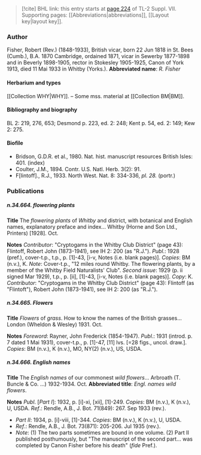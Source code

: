 > [!cite] BHL link: this entry starts at [page 224](https://www.biodiversitylibrary.org/page/33259728) of TL-2 Suppl. VII.
> Supporting pages: [[Abbreviations|abbreviations]], [[Layout key|layout key]].

### Author

Fisher, Robert (Rev.) (1848-1933), British vicar, born 22 Jun 1818 in St. Bees (Cumb.), B.A. 1870 Cambridge, ordained 1871, vicar in Sewerby 1877-1898 and in Beverly 1898-1905, rector in Stokesley 1905-1925, Canon of York 1913, died 11 Mai 1933 in Whitby (Yorks.). 
**Abbreviated name**: *R. Fisher*

#### Herbarium and types

[[Collection WHY|WHY]]. – Some mss. material at [[Collection BM|BM]].

#### Bibliography and biography

BL 2: 219, 276, 653; Desmond p. 223, ed. 2: 248; Kent p. 54, ed. 2: 149; Kew 2: 275.

#### Biofile

- Bridson, G.D.R. et al., 1980. Nat. hist. manuscript resources British Isles: 401. (index)
- Coulter, J.M., 1894. Contr. U.S. Natl. Herb. 3(2): 91.
- F\[lintoff\]., R.J., 1933. North West. Nat. 8: 334-336, *pl. 28.* (portr.)

### Publications

##### n.34.664. flowering plants

**Title**
The *flowering plants* of *Whitby* and district, with botanical and English names, explanatory preface and index... Whitby (Horne and Son Ltd., Printers) \[1928\]. Oct.

**Notes**
*Contributor*: "Cryptogams in the Whitby Club District" (page 43): Flintoff, Robert John (1873-1941), see IH 2: 200 (as "R.J.").
*Publ*.: 1928 (pref.), cover-t.p., t.p., p. \[1\]-43, \[i-v, Notes (i.e. blank pages)\]. *Copies*: BM (n.v.), K.
*Note*: Cover-t.p., "12 miles round Whitby. The flowering plants, by a member of the Whitby Field Naturalists' Club".
*Second issue*: 1929 (p. ii signed Mar 1929), t.p., p. \[ii\], \[1\]-43, \[i-v, Notes (i.e. blank pages)\]. *Copy*: K.
*Contributor*: "Cryptogams in the Whitby Club District" (page 43): Flintoff (as "Flintoft"), Robert John (1873-1941), see IH 2: 200 (as "R.J.").

##### n.34.665. Flowers

**Title**
*Flowers* of *grass*. How to know the names of the British grasses... London (Wheldon & Wesley) 1931. Oct.

**Notes**
*Foreword*: Rayner, John Frederick (1854-1947).
*Publ*.: 1931 (introd. p. 7 dated 1 Mai 1931), cover-t.p., p. \[1\]-47, \[11\] lvs. \[=28 figs., uncol. draw.\]. *Copies*: BM (n.v.), K (n.v.), MO, NY(2) (n.v.), US, USDA.

##### n.34.666. English names

**Title**
The *English names* of our commonest *wild flowers*... Arbroath (T. Buncle & Co. ...) 1932-1934. Oct.
**Abbreviated title**: *Engl. names wild flowers*.

**Notes**
*Publ*. \[*Part I*\]: 1932, p. \[i\]-xi, \[xii\], \[1\]-249. *Copies*: BM (n.v.), K (n.v.), U, USDA.
*Ref*.: Rendle, A.B., J. Bot. 71(849): 267. Sep 1933 (rev.).
- *Part II*: 1934, p. \[i\]-viii, \[1\]-344. *Copies*: BM (n.v.), K (n.v.), U, USDA.
- *Ref*.: Rendle, A.B., J. Bot. 73(871): 205-206. Jul 1935 (rev.).
- *Note*: (1) The two parts sometimes are bound in one volume. (2) Part II published posthumously, but "The manuscript of the second part... was completed by Canon Fisher before his death" (*fide* Pref.).

